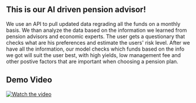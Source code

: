 ## This is our AI driven pension advisor!                                                                  
We use an API to pull updated data regrading all the funds on a monthly basis.
We than analyze the data based on the information we learned from pension advisors and economic experts.
The user gets a questionary that checks what are his preferences and estimate the users' risk level.
After we have all the information, our model checks which funds based on the info we got will suit the user best, with high yields, low management fee and other postive factors that are important when choosing a pension plan.

## Demo Video

[![Watch the video](https://img.youtube.com/vi/sQE-k78_au8/0.jpg)](https://youtu.be/sQE-k78_au8)
